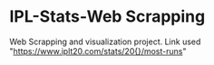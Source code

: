 # IPL-Stats-Web Scrapping
Web Scrapping and visualization project.
Link used "https://www.iplt20.com/stats/20{}/most-runs"
